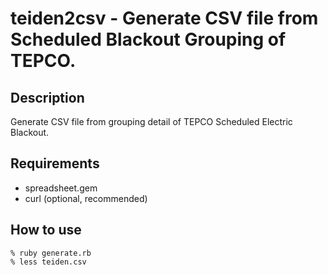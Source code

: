 # teiden2csv - Generate CSV file from Scheduled Blackout Grouping of TEPCO.

## Description

Generate CSV file from grouping detail of TEPCO Scheduled Electric Blackout.

## Requirements

* spreadsheet.gem
* curl (optional, recommended)

## How to use

    % ruby generate.rb
    % less teiden.csv

